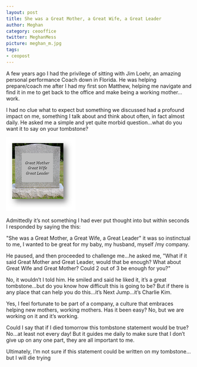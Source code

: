 ```yaml
---
layout: post
title: She was a Great Mother, a Great Wife, a Great Leader
author: Meghan
category: ceooffice
twitter: MeghanMess
picture: meghan_m.jpg
tags:
- ceopost
---
```


A few years ago I had the privilege of sitting with Jim Loehr, an amazing personal performance Coach down in Florida. He was helping prepare/coach me after I had my first son Matthew, helping me navigate and find it in me to get back to the office and make being a working mother…work.

I had no clue what to expect but something we discussed had a profound impact on me, something I talk about and think about often, in fact almost daily.  He asked me a simple and yet quite morbid question…what do you want it to say on your tombstone?

![Ideal Tombstone](/images/meghan_tombstone.png)

Admittedly it’s not something I had ever put thought into but within seconds I responded by saying the this:

"She was a Great Mother, a Great Wife, a Great Leader" it was so instinctual to me, I wanted to be great for my baby, my husband, myself /my company.

He paused, and then proceeded to challenge me…he asked me, "What if it said Great Mother and Great Leader, would that be enough? What about Great Wife and Great Mother? Could 2 out of 3 be enough for you?"

No, it wouldn’t I told him.  He smiled and said he liked it, it’s a great tombstone…but do you know how difficult this is going to be? But if there is any place that can help you do this…it’s Next Jump…it’s Charlie Kim.

Yes, I feel fortunate to be part of a company, a culture that embraces helping new mothers, working mothers. Has it been easy? No, but we are working on it and it’s working.

Could I say that if I died tomorrow this tombstone statement would be true? No…at least not every day! But it guides me daily to make sure that I don’t give up on any one part, they are all important to me.

Ultimately, I’m not sure if this statement could be written on my tombstone…but  I will die trying

